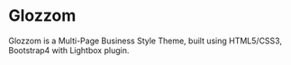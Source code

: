 # Glozzom
Glozzom is a Multi-Page Business Style Theme, built using HTML5/CSS3, Bootstrap4 with Lightbox plugin.
